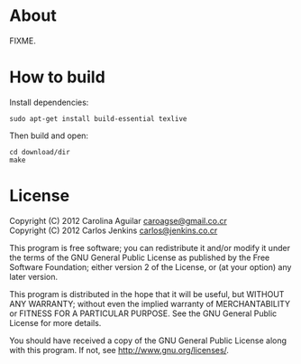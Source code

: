 About
=====

FIXME.


How to build
============

Install dependencies:

```shell
sudo apt-get install build-essential texlive
```

Then build and open:

```shell
cd download/dir
make
```


License
=======

Copyright (C) 2012 Carolina Aguilar <caroagse@gmail.co.cr>  
Copyright (C) 2012 Carlos Jenkins <carlos@jenkins.co.cr>

This program is free software; you can redistribute it and/or modify
it under the terms of the GNU General Public License as published by
the Free Software Foundation; either version 2 of the License, or
(at your option) any later version.

This program is distributed in the hope that it will be useful,
but WITHOUT ANY WARRANTY; without even the implied warranty of
MERCHANTABILITY or FITNESS FOR A PARTICULAR PURPOSE.  See the
GNU General Public License for more details.

You should have received a copy of the GNU General Public License
along with this program.  If not, see <http://www.gnu.org/licenses/>.

